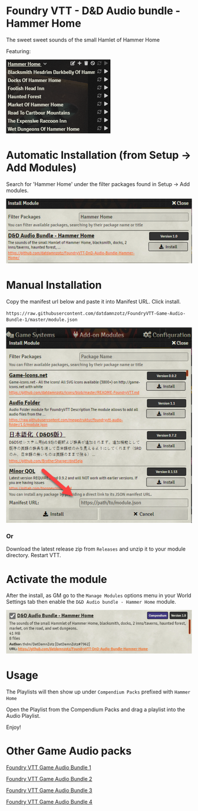 # Foundry VTT - D&D Audio bundle - Hammer Home 

The sweet sweet sounds of the small Hamlet of Hammer Home

Featuring:

![](.github/playlists.png?raw=true)

# Automatic Installation (from Setup -> Add Modules)

Search for 'Hammer Home' under the filter packages found in Setup -> Add modules.

![](.github/installmodule.png?raw=true)

# Manual Installation

Copy the manifest url below and paste it into Manifest URL. Click install.

`https://raw.githubusercontent.com/datdamnzotz/FoundryVTT-Game-Audio-Bundle-1/master/module.json`

![](.github/manifest.png?raw=true)

### Or

Download the latest release zip from `Releases` and unzip it to your module directory.  Restart VTT.

# Activate the module
After the install, as GM go to the `Manage Modules` options menu in your World Settings tab then enable the `D&D Audio bundle - Hammer Home` module.

![](.github/activate.png?raw=true)

# Usage

The Playlists will then show up under `Compendium Packs` prefixed with `Hammer Home`

Open the Playlist from the Compendium Packs and drag a playlist into the Audio Playlist.


Enjoy!

# Other Game Audio packs

[Foundry VTT Game Audio Bundle 1](https://github.com/datdamnzotz/FoundryVTT-Game-Audio-Bundle-1)

[Foundry VTT Game Audio Bundle 2](https://github.com/datdamnzotz/FoundryVTT-Game-Audio-Bundle-2)

[Foundry VTT Game Audio Bundle 3](https://github.com/datdamnzotz/FoundryVTT-Game-Audio-Bundle-3)

[Foundry VTT Game Audio Bundle 4](https://github.com/datdamnzotz/FoundryVTT-Game-Audio-Bundle-4)
